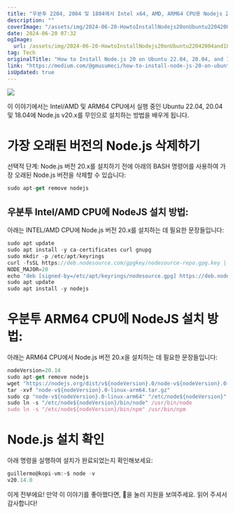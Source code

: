 ```yaml
---
title: "우분투 2204, 2004 및 1804에서 Intel x64, AMD, ARM64 CPU용 Nodejs 20 설치하는 방법"
description: ""
coverImage: "/assets/img/2024-06-20-HowtoInstallNodejs20onUbuntu22042004and1804forIntelx64AMDandARM64CPUs_0.png"
date: 2024-06-20 07:32
ogImage: 
  url: /assets/img/2024-06-20-HowtoInstallNodejs20onUbuntu22042004and1804forIntelx64AMDandARM64CPUs_0.png
tag: Tech
originalTitle: "How to Install Node.js 20 on Ubuntu 22.04, 20.04, and 18.04 for Intel x64, AMD, and ARM64 CPUs"
link: "https://medium.com/@gmusumeci/how-to-install-node-js-20-on-ubuntu-22-04-20-04-and-18-04-for-x64-amd-and-arm64-cpus-232d0f3c9f08"
isUpdated: true
---
```





<img src="/assets/img/2024-06-20-HowtoInstallNodejs20onUbuntu22042004and1804forIntelx64AMDandARM64CPUs_0.png" />

이 이야기에서는 Intel/AMD 및 ARM64 CPU에서 실행 중인 Ubuntu 22.04, 20.04 및 18.04에 Node.js v20.x를 무인으로 설치하는 방법을 배우게 됩니다.

# 가장 오래된 버전의 Node.js 삭제하기

선택적 단계: Node.js 버전 20.x를 설치하기 전에 아래의 BASH 명령어를 사용하여 가장 오래된 Node.js 버전을 삭제할 수 있습니다:

<div class="content-ad"></div>

```js
sudo apt-get remove nodejs
```

## 우분투 Intel/AMD CPU에 NodeJS 설치 방법:

아래는 INTEL/AMD CPU에 Node.js 버전 20.x를 설치하는 데 필요한 문장들입니다:

```js
sudo apt update
sudo apt install -y ca-certificates curl gnupg
sudo mkdir -p /etc/apt/keyrings
curl -fsSL https://deb.nodesource.com/gpgkey/nodesource-repo.gpg.key | sudo gpg --dearmor -o /etc/apt/keyrings/nodesource.gpg
NODE_MAJOR=20
echo "deb [signed-by=/etc/apt/keyrings/nodesource.gpg] https://deb.nodesource.com/node_$NODE_MAJOR.x nodistro main" | sudo tee /etc/apt/sources.list.d/nodesource.list
sudo apt update
sudo apt install -y nodejs
```

<div class="content-ad"></div>

# 우분투 ARM64 CPU에 NodeJS 설치 방법:

아래는 ARM64 CPU에서 Node.js 버전 20.x을 설치하는 데 필요한 문장들입니다:

```js
nodeVersion=20.14    
sudo apt-get remove nodejs
wget "https://nodejs.org/dist/v${nodeVersion}.0/node-v${nodeVersion}.0-linux-arm64.tar.gz"
tar -xvf "node-v${nodeVersion}.0-linux-arm64.tar.gz"
sudo cp "node-v${nodeVersion}.0-linux-arm64" "/etc/node${nodeVersion}" -r
sudo ln -s "/etc/node${nodeVersion}/bin/node" /usr/bin/node
sudo ln -s "/etc/node${nodeVersion}/bin/npm" /usr/bin/npm
```

# Node.js 설치 확인

<div class="content-ad"></div>

아래 명령을 실행하여 설치가 완료되었는지 확인해보세요:

```js
guillermo@kopi-vm:~$ node -v
v20.14.0
```

이게 전부에요! 만약 이 이야기를 좋아했다면, 👏을 눌러 지원을 보여주세요. 읽어 주셔서 감사합니다!